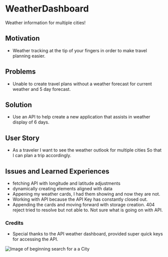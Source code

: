 # WeatherDashboard
Weather information for multiple cities! 

## Motivation 
* Weather tracking at the tip of your fingers in order to make travel planning easier. 


## Problems 
* Unable to create travel plans without a weather forecast for current weather and 5 day forecast. 


## Solution 
* Use an API to help create a new application that assists in weather display of 6 days. 



## User Story 
* As a  traveler
I want to see the weather outlook for multiple cities
So that I can plan a trip accordingly.


## Issues and Learned Experiences 
* fetching API with longitude and latitude adjustments
* dynamically creating elements aligned with data 
* Appening my weather cards, I had them showing and now they are not. 
* Working with API because the API Key has constantly closed out. 
 * Appending the cards and moving forward with storage creation. 404 reject tried to resolve but not able to. Not sure what is going on with API. 

### Credits 
* Special thanks to the API weather dashboard, provided super quick keys for accessing the API. 


<img src='/Users/sabrinacarrion/Desktop/weather-dashboard/weather-dashboard/assets/Screen Shot 2022-09-13 at 9.08.16 AM.png' alt= "Image of beginning search for a a City"/>